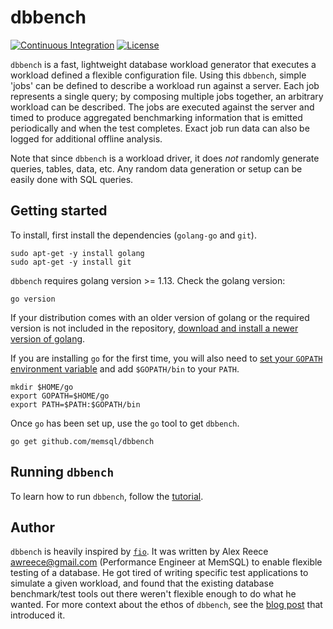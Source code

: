 # dbbench
[![Continuous Integration](https://circleci.com/gh/memsql/dbbench.svg?style=shield)](https://circleci.com/gh/memsql/dbbench)
[![License](http://img.shields.io/:license-Apache%202-brightgreen.svg)](http://www.apache.org/licenses/LICENSE-2.0.txt)

`dbbench` is a fast, lightweight database workload generator that executes a
workload defined a flexible configuration file. Using this `dbbench`, simple
'jobs' can be defined to describe a workload run
against a server. Each job represents a single query; by composing multiple
jobs together, an arbitrary workload can be described. The jobs are executed
against the server and timed to produce
aggregated benchmarking information that is emitted periodically and when the
test completes. Exact job run data can also be logged for additional offline
analysis.

Note that since `dbbench` is a workload driver, it does *not* randomly generate
queries, tables, data, etc. Any random data generation or setup can be easily
done with SQL queries.

## Getting started

To install, first install the dependencies (`golang-go` and `git`).

```console
sudo apt-get -y install golang
sudo apt-get -y install git
```

`dbbench` requires golang version >= 1.13. Check the golang version:

```console
go version
```

If your distribution comes with an older version of golang or the required version is not included in the repository,
[download and install a newer version of golang](https://golang.org/doc/install).

If you are installing `go` for the first time, you will also need
to [set your `GOPATH` environment
variable](https://golang.org/doc/code.html#GOPATH) and add `$GOPATH/bin` to
your `PATH`.

```console
mkdir $HOME/go
export GOPATH=$HOME/go
export PATH=$PATH:$GOPATH/bin
```

Once `go` has been set up, use the `go` tool to get `dbbench`.

```console
go get github.com/memsql/dbbench
```

## Running `dbbench`

To learn how to run `dbbench`, follow the [tutorial](TUTORIAL.md).

## Author
`dbbench` is heavily inspired by [`fio`](https://github.com/axboe/fio). It
was written by Alex Reece <awreece@gmail.com> (Performance Engineer at MemSQL)
to enable flexible testing of a database. He got tired of writing specific test
applications to simulate a given workload, and found that the existing database
benchmark/test tools out there weren't flexible enough to do what he wanted. For more
context about the ethos of `dbbench`, see the
[blog post](http://blog.memsql.com/dbbench-active-benchmarking/) that introduced it.
